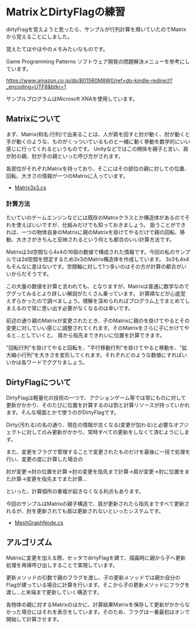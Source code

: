 # MatrixとDirtyFlagの練習

dirtyFragを覚えようと思ったら、サンプルが行列計算を用いていたのでMatrixから覚えることにしました。

覚えたてほやほやのメモみたいなものです。

Game Programming Patterns ソフトウェア開発の問題解決メニューを参考にしています。

https://www.amazon.co.jp/dp/B015R0M8W0/ref=dp-kindle-redirect?_encoding=UTF8&btkr=1

サンプルプログラムはMicrosoft XNAを使用しています。

## Matrixについて

まず、Matrix(和名:行列)で出来ることは、人が肩を回すと肘が動く、肘が動くと手が動くのような、ものがくっついているものと一緒に動く挙動を数学的にいい感じに行ってくれるというものです。
Unityなどではこの関係を親子と言い、肩が肘の親、肘が手の親といった呼び方がされます。

各部位がそれぞれMatrixを持っており、そこにはその部位の親に対しての位置、回転、大きさの情報が一つのMatrixに入っています。

- [Matrix3x3.cs](https://github.com/1827009/Tutorial/blob/1153547c6977cf8de67eecf6392f8188cfee38eb/OpusSample/OpusSample/OpusSample/Tutorial/Matrix/Matrix3x3.cs)

### 計算方法

たいていのゲームエンジンなどには既存のMatrixクラスとか構造体があるのでそれを使えばいいですが、仕組みだけでも知っておきましょう。
扱うことができれば、一つの物体自身のMatrixに親のMatrixを掛けてやるだけで親の回転、移動、大きさがきちんと反映されるという何とも都合のいい計算方法です。

Matrixは3d空間なら4x4の16個の数値で構成された情報です。今回の私のサンプルでは2d空間を想定するため3x3のMatrix構造体を作成しています。
3x3も4x4もそんなに差はないです。空間軸に対して1つ多いのはその方が計算の都合がいいからだそうです。

この大量の数値を計算と言われても、となりますが、Matrixは普通に数学なのでググってみるとより詳しい解説がたくさん乗っています。
計算順などが心底覚えずらかったので調べましょう。理解を深められればプログラム上でまとめてしまえるので常に思い出す必要がなくなるのは幸いです。

前述の通り親のMatrixが変更されたとき、子のMatrixに親のを掛けてやるとその変更に対していい感じに調整されてくれます。そのMatrixをさらに子にかけてやると…としていくと、
肩から指先まできれいに位置を計算できます。

"回転行列"を掛けてやると回転を、"平行移動行列"を掛けてやると移動を、"拡大縮小行列"を大きさを変形してくれます。それぞれどのような数値にすればいいかは各ワードでググりましょう。

## DirtyFlagについて

DirtyFlagは軽量化の技術の一つで、アクションゲーム等では常にものに対して更新がかかり、そのたびに位置を計算するのは割と計算リソースが持っていかれます。そんな場面とかで使うのがDirtyFlagです。

Dirty(汚れる)の名の通り、現在の情報が古くなる(変更が加わる)と必要なオブジェクトに対してのみ更新がかかり、常時すべての更新をしなくて済むようにします。

また、変更をフラグで管理することで変更されたものだけを最後に一括で処理を行い、変更の度に計算した場合の

肘が変更→肘の位置を計算→肘の変更を指先まで計算→肩が変更→肘に位置をまた計算→変更を指先までまた計算…

といった、計算個所の重複が起きなくなる利点もあります。

今回のサンプルはMatrixの親子構造で、肩が更新されたら指先まですべて更新されるが、肘を更新されても肩は更新されないといったシステムです。

- [MeshGraphNode.cs](https://github.com/1827009/Tutorial/blob/06fc3e6b3ef6dfb4926fc92a241681306ea3a61c/OpusSample/OpusSample/OpusSample/Tutorial/DirtyMesh/MeshGraphNode.cs)

## アルゴリズム

Matrixに変更を加える際、セッタでdirtyFlagを建て、描画時に親から子へ更新処理を再帰呼び出しすることで実現しています。

更新メソッドの引数で親のフラグを渡し、子の更新メソッドでは親か自分のFlagが建っている場合に計算を行います。そこから子の更新メソッドにフラグを渡し…と末端まで更新していく構造です。

各物体の親に対するMatrixのほかに、計算結果Matrixを保存して更新がかからなかった場合にはそれを表示をしています。そのため、フラグは一番最初はオンで開始して計算させます。
